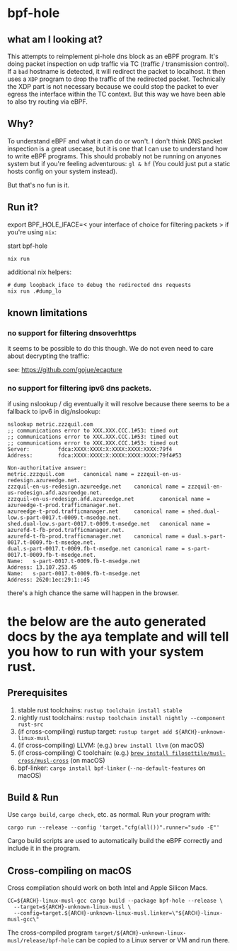 # bpf-hole

## what am I looking at?

This attempts to reimplement pi-hole dns block as an eBPF program. It's doing packet inspection on udp traffic via TC (traffic / transmission control). If a `bad` hostname is detected, it will redirect the packet to localhost.
It then uses a `XDP` program to drop the traffic of the redirected packet. Technically the XDP part is not necessary because we could stop the packet to ever egress the interface within the TC context. But this way we have been able to also try routing via eBPF.

## Why?

To understand eBPF and what it can do or won't. I don't think DNS packet inspection is a great usecase, but it is one that I can use to understand
how to write eBPF programs. This should probably not be running on anyones system but if you're feeling adventurous: `gl & hf` (You could just put a static hosts config on your system instead).

But that's no fun is it.

## Run it?
export BPF_HOLE_IFACE=< your interface of choice for filtering packets >
if you're using `nix`:

start bpf-hole
```shell
nix run
```

additional nix helpers:

```shell
# dump loopback iface to debug the redirected dns requests
nix run .#dump_lo

```

## known limitations

### no support for filtering dnsoverhttps
it seems to be possible to do this though. We do not even need to care about decrypting the traffic:

see: https://github.com/gojue/ecapture


### no support for filtering ipv6 dns packets.

if using nslookup / dig eventually it will resolve because there seems to be a fallback to ipv6 in dig/nslookup:
```
nslookup metric.zzzquil.com
;; communications error to XXX.XXX.CCC.1#53: timed out
;; communications error to XXX.XXX.CCC.1#53: timed out
;; communications error to XXX.XXX.CCC.1#53: timed out
Server:         fdca:XXXX:XXXX:X:XXXX:XXXX:XXXX:79f4
Address:        fdca:XXXX:XXXX:X:XXXX:XXXX:XXXX:79f4#53

Non-authoritative answer:
metric.zzzquil.com      canonical name = zzzquil-en-us-redesign.azureedge.net.
zzzquil-en-us-redesign.azureedge.net    canonical name = zzzquil-en-us-redesign.afd.azureedge.net.
zzzquil-en-us-redesign.afd.azureedge.net        canonical name = azureedge-t-prod.trafficmanager.net.
azureedge-t-prod.trafficmanager.net     canonical name = shed.dual-low.s-part-0017.t-0009.t-msedge.net.
shed.dual-low.s-part-0017.t-0009.t-msedge.net   canonical name = azurefd-t-fb-prod.trafficmanager.net.
azurefd-t-fb-prod.trafficmanager.net    canonical name = dual.s-part-0017.t-0009.fb-t-msedge.net.
dual.s-part-0017.t-0009.fb-t-msedge.net canonical name = s-part-0017.t-0009.fb-t-msedge.net.
Name:   s-part-0017.t-0009.fb-t-msedge.net
Address: 13.107.253.45
Name:   s-part-0017.t-0009.fb-t-msedge.net
Address: 2620:1ec:29:1::45

```

there's a high chance the same will happen in the browser.

# the below are the auto generated docs by the aya template and will tell you how to run with your system rust.

## Prerequisites

1. stable rust toolchains: `rustup toolchain install stable`
1. nightly rust toolchains: `rustup toolchain install nightly --component rust-src`
1. (if cross-compiling) rustup target: `rustup target add ${ARCH}-unknown-linux-musl`
1. (if cross-compiling) LLVM: (e.g.) `brew install llvm` (on macOS)
1. (if cross-compiling) C toolchain: (e.g.) [`brew install filosottile/musl-cross/musl-cross`](https://github.com/FiloSottile/homebrew-musl-cross) (on macOS)
1. bpf-linker: `cargo install bpf-linker` (`--no-default-features` on macOS)

## Build & Run

Use `cargo build`, `cargo check`, etc. as normal. Run your program with:

```shell
cargo run --release --config 'target."cfg(all())".runner="sudo -E"'
```

Cargo build scripts are used to automatically build the eBPF correctly and include it in the
program.

## Cross-compiling on macOS

Cross compilation should work on both Intel and Apple Silicon Macs.

```shell
CC=${ARCH}-linux-musl-gcc cargo build --package bpf-hole --release \
  --target=${ARCH}-unknown-linux-musl \
  --config=target.${ARCH}-unknown-linux-musl.linker=\"${ARCH}-linux-musl-gcc\"
```
The cross-compiled program `target/${ARCH}-unknown-linux-musl/release/bpf-hole` can be
copied to a Linux server or VM and run there.
